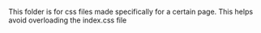 This folder is for css files made specifically for a certain page. This helps avoid overloading the index.css file